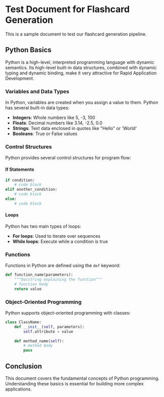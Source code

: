 # Test Document for Flashcard Generation

This is a sample document to test our flashcard generation pipeline.

## Python Basics

Python is a high-level, interpreted programming language with dynamic semantics. Its high-level built-in data structures, combined with dynamic typing and dynamic binding, make it very attractive for Rapid Application Development.

### Variables and Data Types

In Python, variables are created when you assign a value to them. Python has several built-in data types:

- **Integers**: Whole numbers like 5, -3, 100
- **Floats**: Decimal numbers like 3.14, -2.5, 0.0
- **Strings**: Text data enclosed in quotes like "Hello" or 'World'
- **Booleans**: True or False values

### Control Structures

Python provides several control structures for program flow:

#### If Statements
```python
if condition:
    # code block
elif another_condition:
    # code block
else:
    # code block
```

#### Loops
Python has two main types of loops:
- **For loops**: Used to iterate over sequences
- **While loops**: Execute while a condition is true

### Functions

Functions in Python are defined using the `def` keyword:

```python
def function_name(parameters):
    """Docstring explaining the function"""
    # function body
    return value
```

### Object-Oriented Programming

Python supports object-oriented programming with classes:

```python
class ClassName:
    def __init__(self, parameters):
        self.attribute = value
    
    def method_name(self):
        # method body
        pass
```

## Conclusion

This document covers the fundamental concepts of Python programming. Understanding these basics is essential for building more complex applications.
